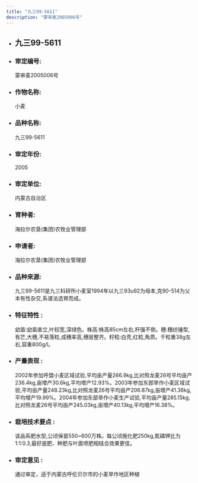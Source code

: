```yaml
---
title: "九三99-5611"
description: "蒙审麦2005006号"
---
```

* ## 九三99-5611
* ###  审定编号:  
   蒙审麦2005006号

*  ### 作物名称:  
   小麦

*   ###  品种名称: 
    九三99-5611

*   ### 审定年份: 
    2005

*   ### 审定单位:  
    内蒙古自治区

*   ### 育种者:  
    海拉尔农垦(集团)农牧业管理部

*   ### 申请者:  
    海拉尔农垦(集团)农牧业管理部

*   ### 品种来源:  
    九三99-5611是九三科研所小麦室1994年以九三93u92为母本,克90-514为父本有性杂交,系谱法选育而成。

*   ### 特征特性 : 
    幼苗:幼苗直立,叶较宽,深绿色。株高:株高85cm左右,秆强不倒。穗:穗纺锤型,有芒,大穗,不易落粒,成穗率高,穗层整齐。籽粒:白壳,红粒,角质。千粒重38g左右,容重800g/l。

*   ### 产量表现 : 
    2002年参加呼盟小麦区域试验,平均亩产量266.9kg,比对照龙麦26号平均亩产236.4kg,亩增产30.6kg,平均增产12.93%。2003年参加东部旱作小麦区域试验,平均亩产量248.23kg,比对照龙麦26号平均亩产206.87kg,亩增产41.36kg,平均增产19.99%。2004年参加东部旱作小麦生产试验,平均亩产量285.15kg,比对照龙麦26号平均亩产245.03kg,亩增产40.13kg,平均增产16.38%。

*   ### 栽培技术要点 : 
    该品系肥水型,公顷保苗550~600万株。每公顷施化肥250kg,氮磷钾比为1:1:0.3,最好底肥、种肥与叶面喷肥相结合效果更佳。

*   ### 审定意见 : 
    通过审定，适于内蒙古呼伦贝尔市的小麦旱作地区种植
